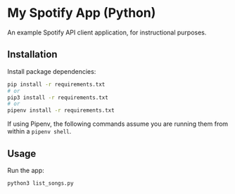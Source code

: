 
# My Spotify App (Python)

An example Spotify API client application, for instructional purposes.

## Installation

Install package dependencies:

```sh
pip install -r requirements.txt
# or
pip3 install -r requirements.txt
# or
pipenv install -r requirements.txt
```

If using Pipenv, the following commands assume you are running them from within a `pipenv shell`.

## Usage

Run the app:

```sh
python3 list_songs.py
```
